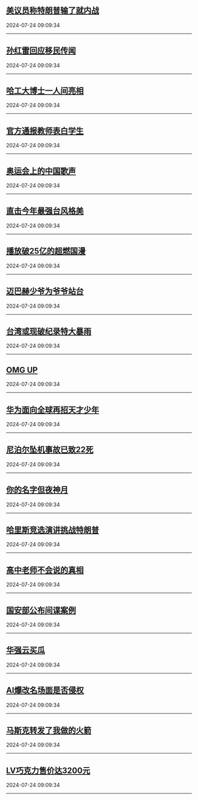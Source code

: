 ## [美议员称特朗普输了就内战](https://search.bilibili.com/all?vt=36849326&keyword=%E7%BE%8E%E8%AE%AE%E5%91%98%E7%A7%B0%E7%89%B9%E6%9C%97%E6%99%AE%E8%BE%93%E4%BA%86%E5%B0%B1%E5%86%85%E6%88%98&order=click)

2024-07-24 09:09:34

---
## [孙红雷回应移民传闻](https://search.bilibili.com/all?vt=36849326&keyword=%E5%AD%99%E7%BA%A2%E9%9B%B7%E5%9B%9E%E5%BA%94%E7%A7%BB%E6%B0%91%E4%BC%A0%E9%97%BB&order=click)

2024-07-24 09:09:34

---
## [哈工大博士一人间亮相](https://search.bilibili.com/all?vt=36849326&keyword=%E5%93%88%E5%B7%A5%E5%A4%A7%E5%8D%9A%E5%A3%AB%E4%B8%80%E4%BA%BA%E9%97%B4%E4%BA%AE%E7%9B%B8&order=click)

2024-07-24 09:09:34

---
## [官方通报教师表白学生](https://search.bilibili.com/all?vt=36849326&keyword=%E5%AE%98%E6%96%B9%E9%80%9A%E6%8A%A5%E6%95%99%E5%B8%88%E8%A1%A8%E7%99%BD%E5%AD%A6%E7%94%9F&order=click)

2024-07-24 09:09:34

---
## [奥运会上的中国歌声](https://search.bilibili.com/all?vt=36849326&keyword=%E5%A5%A5%E8%BF%90%E4%BC%9A%E4%B8%8A%E7%9A%84%E4%B8%AD%E5%9B%BD%E6%AD%8C%E5%A3%B0&order=click)

2024-07-24 09:09:34

---
## [直击今年最强台风格美](https://search.bilibili.com/all?vt=36849326&keyword=%E7%9B%B4%E5%87%BB%E4%BB%8A%E5%B9%B4%E6%9C%80%E5%BC%BA%E5%8F%B0%E9%A3%8E%E6%A0%BC%E7%BE%8E&order=click)

2024-07-24 09:09:34

---
## [播放破25亿的超燃国漫](https://search.bilibili.com/all?vt=36849326&keyword=%E6%92%AD%E6%94%BE%E7%A0%B425%E4%BA%BF%E7%9A%84%E8%B6%85%E7%87%83%E5%9B%BD%E6%BC%AB&order=click)

2024-07-24 09:09:34

---
## [迈巴赫少爷为爷爷站台](https://search.bilibili.com/all?vt=36849326&keyword=%E8%BF%88%E5%B7%B4%E8%B5%AB%E5%B0%91%E7%88%B7%E4%B8%BA%E7%88%B7%E7%88%B7%E7%AB%99%E5%8F%B0&order=click)

2024-07-24 09:09:34

---
## [台湾或现破纪录特大暴雨](https://search.bilibili.com/all?vt=36849326&keyword=%E5%8F%B0%E6%B9%BE%E6%88%96%E7%8E%B0%E7%A0%B4%E7%BA%AA%E5%BD%95%E7%89%B9%E5%A4%A7%E6%9A%B4%E9%9B%A8&order=click)

2024-07-24 09:09:34

---
## [OMG UP](https://search.bilibili.com/all?vt=36849326&keyword=OMG+UP&order=click)

2024-07-24 09:09:34

---
## [华为面向全球再招天才少年](https://search.bilibili.com/all?vt=36849326&keyword=%E5%8D%8E%E4%B8%BA%E9%9D%A2%E5%90%91%E5%85%A8%E7%90%83%E5%86%8D%E6%8B%9B%E5%A4%A9%E6%89%8D%E5%B0%91%E5%B9%B4&order=click)

2024-07-24 09:09:34

---
## [尼泊尔坠机事故已致22死](https://search.bilibili.com/all?vt=36849326&keyword=%E5%B0%BC%E6%B3%8A%E5%B0%94%E5%9D%A0%E6%9C%BA%E4%BA%8B%E6%95%85%E5%B7%B2%E8%87%B422%E6%AD%BB&order=click)

2024-07-24 09:09:34

---
## [你的名字但夜神月](https://search.bilibili.com/all?vt=36849326&keyword=%E4%BD%A0%E7%9A%84%E5%90%8D%E5%AD%97%E4%BD%86%E5%A4%9C%E7%A5%9E%E6%9C%88&order=click)

2024-07-24 09:09:34

---
## [哈里斯竞选演讲挑战特朗普](https://search.bilibili.com/all?vt=36849326&keyword=%E5%93%88%E9%87%8C%E6%96%AF%E7%AB%9E%E9%80%89%E6%BC%94%E8%AE%B2%E6%8C%91%E6%88%98%E7%89%B9%E6%9C%97%E6%99%AE&order=click)

2024-07-24 09:09:34

---
## [高中老师不会说的真相](https://search.bilibili.com/all?vt=36849326&keyword=%E9%AB%98%E4%B8%AD%E8%80%81%E5%B8%88%E4%B8%8D%E4%BC%9A%E8%AF%B4%E7%9A%84%E7%9C%9F%E7%9B%B8&order=click)

2024-07-24 09:09:34

---
## [国安部公布间谍案例](https://search.bilibili.com/all?vt=36849326&keyword=%E5%9B%BD%E5%AE%89%E9%83%A8%E5%85%AC%E5%B8%83%E9%97%B4%E8%B0%8D%E6%A1%88%E4%BE%8B&order=click)

2024-07-24 09:09:34

---
## [华强云买瓜](https://search.bilibili.com/all?vt=36849326&keyword=%E5%8D%8E%E5%BC%BA%E4%BA%91%E4%B9%B0%E7%93%9C&order=click)

2024-07-24 09:09:34

---
## [AI爆改名场面是否侵权](https://search.bilibili.com/all?vt=36849326&keyword=AI%E7%88%86%E6%94%B9%E5%90%8D%E5%9C%BA%E9%9D%A2%E6%98%AF%E5%90%A6%E4%BE%B5%E6%9D%83&order=click)

2024-07-24 09:09:34

---
## [马斯克转发了我做的火箭](https://search.bilibili.com/all?vt=36849326&keyword=%E9%A9%AC%E6%96%AF%E5%85%8B%E8%BD%AC%E5%8F%91%E4%BA%86%E6%88%91%E5%81%9A%E7%9A%84%E7%81%AB%E7%AE%AD&order=click)

2024-07-24 09:09:34

---
## [LV巧克力售价达3200元](https://search.bilibili.com/all?vt=36849326&keyword=LV%E5%B7%A7%E5%85%8B%E5%8A%9B%E5%94%AE%E4%BB%B7%E8%BE%BE3200%E5%85%83&order=click)

2024-07-24 09:09:34

---
